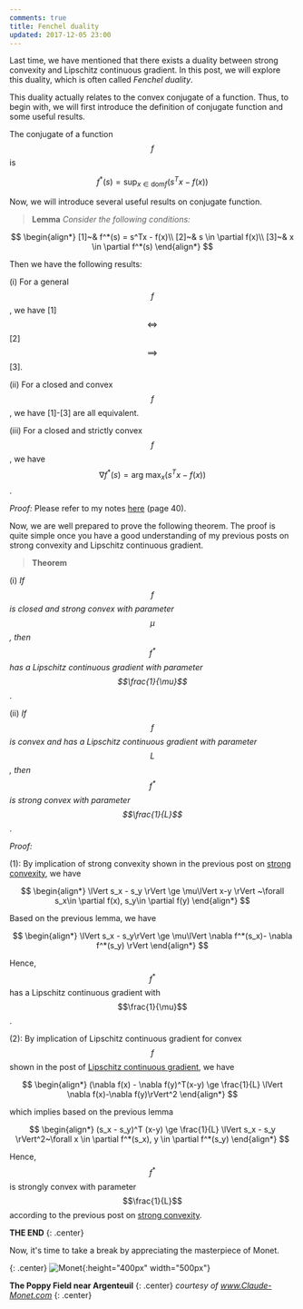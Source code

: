 ```yaml
---
comments: true
title: Fenchel duality
updated: 2017-12-05 23:00
---
```

Last time, we have mentioned that there exists a duality between strong convexity and Lipschitz continuous gradient. In this post, we will explore this duality, which is often called _Fenchel duality_. 

This duality actually relates to the convex conjugate of a function. Thus, to begin with, we will first introduce the definition of conjugate function and some useful results.

The conjugate of a function $$f$$ is 

$$		
	f^*(s) = \sup_{x \in \text{dom} f} (s^T x - f(x))
$$

Now, we will introduce several useful results on conjugate function.

>**Lemma** _Consider the following conditions:_
>
$$
\begin{align*}
	[1]~& f^*(s) =  s^Tx - f(x)\\
	[2]~& s \in \partial f(x)\\
	[3]~& x \in \partial f^*(s)
\end{align*}
$$
> 
Then we have the following results:
>
(i) For a general $$f$$, we have [1] $$\iff$$ [2] $$\implies$$ [3].
>
(ii) For a closed and convex $$f$$, we have [1]-[3] are all equivalent.
>
(iii) For a closed and strictly convex $$f$$, we have $$\nabla f^*(s) = \arg\!\max_x(s^T x - f(x))$$.

_Proof:_ Please refer to my notes [here](http://xingyuzhou.org/talks/Fenchel_duality.pdf) (page 40).

<div class="divider"></div>

Now, we are well prepared to prove the following theorem. The proof is quite simple once you have a good understanding of my previous posts on strong convexity and Lipschitz continuous gradient.

>**Theorem** 
>
(i) _If $$f$$ is closed and strong convex with parameter $$\mu$$, then $$f^*$$ has a Lipschitz continuous gradient with parameter $$\frac{1}{\mu}$$_.
>
(ii) _If $$f$$ is convex and has a Lipschitz continuous gradient with parameter $$L$$, then $$f^*$$ is strong convex with parameter $$\frac{1}{L}$$_.

_Proof:_ 

(1): By implication of strong convexity shown in the previous post on [strong convexity](http://xingyuzhou.org/blog/notes/strong-convexity), we have 

$$
\begin{align*}
		\lVert s_x - s_y \rVert \ge \mu\lVert x-y \rVert ~\forall s_x\in \partial f(x), s_y\in \partial f(y)
\end{align*}
$$

Based on the previous lemma, we have

$$	
\begin{align*}
		\lVert s_x - s_y\rVert \ge \mu\lVert \nabla f^*(s_x)- \nabla f^*(s_y) \rVert
\end{align*}
$$

Hence, $$f^*$$ has a Lipschitz continuous gradient with $$\frac{1}{\mu}$$.


(2): By implication of Lipschitz continuous gradient for convex $$f$$ shown in the post of [Lipschitz continuous gradient](http://xingyuzhou.org/blog/notes/Lipschitz-gradient), we have 

$$
\begin{align*}
		(\nabla f(x) - \nabla f(y)^T(x-y) \ge \frac{1}{L} \lVert \nabla f(x)-\nabla f(y)\rVert^2
\end{align*}
$$

which implies based on the previous lemma 

$$	
\begin{align*}
		(s_x - s_y)^T (x-y) \ge \frac{1}{L} \lVert s_x - s_y \rVert^2~\forall x \in \partial f^*(s_x), y \in \partial f^*(s_y)
\end{align*}
$$

Hence, $$f^*$$ is strongly convex with parameter $$\frac{1}{L}$$ according to the previous post on [strong convexity](http://xingyuzhou.org/blog/notes/strong-convexity). $$\tag*{$\Box$}$$







<!-- Last time, we talked about [strong convexity](http://xingyuzhou.org/blog/notes/strong-convexity). Today, let us look at another important concept in convex optimization, named _Lipschitz continuous gradient_ condition, which is essential to ensuring convergence of many gradient decent based algorithms. The post is also mainly based on my course project report.  

It is worth noting that there exits a duality (Fenchel duality) between strong convexity and Lipschitz continuous gradient, which implies that once we have a good understanding of one, we may easily understand the other one. 

**Note:** Indeed, all the results in this post can be easily proved via the same method adopted in the post of strong convexity. This is the beauty of duality!

As usual, let's us first begin with the definition. 

A differentiable function $$f$$ is said to have an L-Lipschitz continuous gradient if for some $$L>0$$

$$
\lVert \nabla f(x) - \nabla f(y)\rVert \le L \lVert x-y\rVert,~\forall x,y.
$$

**Note:** The definition doesn't assume convexity of $$f$$. 

Now, we will list some other conditions that are related or equivalent to Lipschitz continuous gradient condition. 

$$
\begin{align}
	[0]~&\lVert\nabla f(x) - \nabla f(y)\rVert \le L \lVert x-y\rVert,~\forall x,y.\\
	[1]~&g(x) = \frac{L}{2}x^T x - f(x) \text{ is convex },~\forall x\\
	[2]~&f(y)\le f(x)+\nabla f(x)^T(y-x)+\frac{L}{2}\lVert y-x\rVert^2,~\forall x,y.\\
	[3]~&(\nabla f(x) - \nabla f(y)^T(x-y) \le L \rVert x-y\rVert^2, ~\forall x,y.\\
	[4]~&f(\alpha x+ (1-\alpha) y) \ge \alpha f(x) + (1-\alpha) f(y) - \frac{\alpha (1-\alpha)L}{2}\lVert x-y\rVert^2,~\forall x,y \text{ and } \alpha \in [0,1]\\
	[5]~&f(y)\ge f(x)+\nabla f(x)^T(y-x)+\frac{1}{2L}\lVert\nabla f(y)-\nabla f(x)\rVert^2,~\forall x,y.\\
	[6]~&(\nabla f(x) - \nabla f(y)^T(x-y) \ge \frac{1}{L} \lVert \nabla f(x)-\nabla f(y)\rVert^2, ~\forall x,y.\\
	[7]~&f(\alpha x+ (1-\alpha) y) \le \alpha f(x) + (1-\alpha) f(y) - \frac{\alpha (1-\alpha)}{2L}\lVert\nabla f(x)-\nabla f(y)\rVert^2,~\forall x,y \text{ and }\alpha \in [0,1].
\end{align}
$$

**Note:** We assume that the domain for $$f$$ and $$g$$ are both $$\mathbb{R}^n$$, and hence convex.

<div class="divider"></div>

### Relationships Between Conditions

The next proposition gives the relationships between all the conditions mentioned above. If you have already mastered all the tricks in the post of [strong convexity](http://xingyuzhou.org/blog/notes/strong-convexity), you can easily prove all the results by yourself. Try it now!

>**Proposition** _For a function $$f$$ with a Lipschitz continuous gradient over $$\mathbb{R}^n$$, the following implications hold:_
>
$$
[5] \equiv [7] \rightarrow [6] \rightarrow [0] \rightarrow [1] \equiv [2] \equiv [3] \equiv [4]
$$
>
If we further assume that $$f$$ is convex, then we have all the conditions $$[0]-[7]$$ are equivalent.

_Proof:_ Again, the key idea behind the proof is transformation, i.e., transform a $$f$$ with Lipschitz continuous gradient to another convex function $$g$$, which enables us to apply the equivalent conditions for convexity.

$$[1] \equiv [2]$$: It follows from the first-order condition for convexity of $$g(x)$$, i.e., $$g(x)$$ is convex if and only if $$g(y)\ge g(x) + \nabla g(x)^T(y-x),~\forall x,y.$$

$$[1] \equiv [3]$$: It follows from the monotone gradient condition for convexity of $$g(x)$$, i.e., $$g(x)$$ is convex if and only if $$(\nabla g(x) - \nabla g(y))^T(x-y) \ge 0,~\forall x,y.$$

$$[1] \equiv [4]$$: It simply follows from the definition of convexity, i.e., $$g(x)$$ is convex if $$g(\alpha x+ (1-\alpha) y) \le \alpha g(x) + (1-\alpha) g(y), ~\forall x,y, \alpha\in [0,1].$$

$$[0]\rightarrow[3]$$: It simply follows from the Cauchy-Schwartz inequality.

$$[6]\rightarrow[0]$$: It simply follows from the Cauchy-Schwartz inequality.

$$[7]\rightarrow[5]$$: Interchanging $$x$$ and $$y$$ in [7] and re-arranging, we have 

$$
\begin{align}
	f(y) \ge f(x) + \frac{f(x+\alpha (y-x)) -f(x)}{\alpha} + \frac{1-\alpha}{2L}\lVert\nabla f(x) - \nabla f(y)\rVert^2
\end{align}
$$

As $$\alpha \downarrow 0$$, we get $$[5]$$.

$$[5]\rightarrow[7]$$: Let $$z = \alpha x + (1-\alpha) y \in \mathbb{R}^n$$, we have 

$$
	f(x)\ge f(z)+\nabla f(z)^T(x-z)+\frac{1}{2L}\lVert \nabla f(x)-\nabla f(z)\rVert^2
$$

$$
	f(y)\ge f(z)+\nabla f(z)^T(y-z)+\frac{1}{2L}||\nabla f(y)-\nabla f(z)||^2
$$

Multiplying the first inequality with $$\alpha$$ and second inequality with $$1-\alpha$$, and adding them together yields

$$
\begin{align}
	f(\alpha x+ (1-\alpha) y) &\le \alpha f(x) + (1-\alpha) f(y) - \frac{\alpha}{2L}||\nabla f(x)-\nabla f(z)||^2 - \frac{1-\alpha}{2L}||\nabla f(y)-\nabla f(z)||^2\\
	& \le \alpha f(x) + (1-\alpha) f(y) - \frac{\alpha (1-\alpha)}{2L}||\nabla f(x)-\nabla f(y)||^2
\end{align}
$$

where the second inequality follows from the inequality $$\alpha \lVert x\rVert^2 + (1-\alpha) \lVert y\rVert^2 \ge \alpha (1-\alpha)\lVert x-y\rVert^2.$$

If $$f$$ is convex, we can easily show $$[1] \rightarrow [5]$$, which implies that all the conditions are equivalent in this case.

$$[1]\rightarrow[5]$$: Let us consider the function $$\phi_x(z) = f(z) - \nabla f(x)^T z$$, which obtain its optimum at $$z^* = x$$ as $$f$$ is convex. Moreover, we have $$h(z) = \frac{L}{2}z^Tz - \phi_x(z)$$ is convex since $$[1]$$ holds, which implies that 

$$
\phi_x(z)\le \phi_x(y)+\nabla \phi_x(y)^T(z-y)+\frac{L}{2}\lVert z-y\rVert^2
$$
Taking minimization with respect to $$z$$ on both sides, yields,

$$
\begin{align}
	f(y) - f(x) - \nabla f(x) (y-x) &= \phi_x(y) - \phi_x(x)\\
	& \ge \frac{1}{2L}\lVert \nabla \phi_x(y)\rVert^2\\
	& = \frac{1}{2L}\lVert \nabla f(y) - \nabla f(x)\rVert^2
\end{align}
$$

Re-arranging gives the result. $$\tag*{$\Box$}$$ -->


**THE END**
{: .center}

<div class="divider"></div>

Now, it's time to take a break by appreciating the masterpiece of Monet.


{: .center}
![Monet](http://xingyuzhou.org/blog/assets/post_images/pop.jpg){:height="400px" width="500px"}

**The Poppy Field near Argenteuil**
{: .center}
_courtesy of www.Claude-Monet.com_
{: .center}



